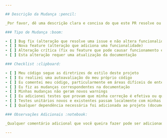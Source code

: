 ```yaml
---

## Descrição da Mudança :pencil:

_Por favor, dê uma descrição clara e concisa do que este PR resolve ou implementa. Inclua o contexto necessário para entender as mudanças propostas._

### Tipo de Mudança :boom:

- [ ] Bug fix (alteração que resolve uma issue e não altera funcionalidades existentes)
- [ ] Nova feature (alteração que adiciona uma funcionalidade)
- [ ] Alteração crítica (fix ou feature que pode causar funcionamento existente a não se comportar como esperado)
- [ ] Esta alteração requer uma atualização da documentação

### Checklist :clipboard:

- [ ] Meu código segue as diretrizes de estilo deste projeto
- [ ] Eu realizei uma autoavaliação do meu próprio código
- [ ] Eu comentei meu código, particularmente em áreas difíceis de entender
- [ ] Eu fiz as mudanças correspondentes na documentação
- [ ] Minhas mudanças não geram novos warnings
- [ ] Eu adicionei testes que provam que minha correção é efetiva ou que minha feature funciona
- [ ] Testes unitários novos e existentes passam localmente com minhas mudanças
- [ ] Qualquer dependência necessária foi adicionada ao projeto (documentação, setup, etc)

### Observações Adicionais :notebook:

_Qualquer comentário adicional que você queira fazer pode ser adicionado aqui._

---
```

